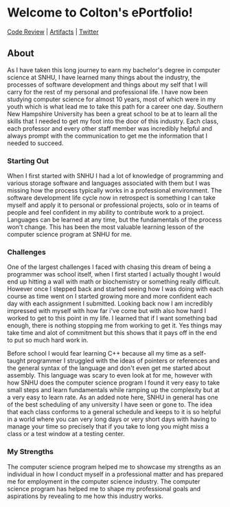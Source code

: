 
# Welcome to Colton's ePortfolio!

[Code Review](https://www.youtube.com/watch?v=kwWbbS4lTBk) | [Artifacts](https://coltonthompson.github.io/artifacts) | [Twitter](https://twitter.com/ColtonMThompson)

## About

As I have taken this long journey to earn my bachelor's degree in computer science at SNHU, I have learned many things about the industry, the processes of software development and things about my self that I will carry for the rest of my personal and professional life. I have now been studying computer science for almost 10 years, most of which were in my youth which is what lead me to take this path for a career one day. Southern New Hampshire University has been a great school to be at to learn all the skills that I needed to get my foot into the door of this industry. Each class, each professor and every other staff member was incredibly helpful and always prompt with the communication to get me the information that I needed to succeed.

### Starting Out

When I first started with SNHU I had a lot of knowledge of programming and various storage software and languages associated with them but I was missing how the process typically works in a professional environment. The software development life cycle now in retrospect is something I can take myself and apply it to personal or professional projects, solo or in teams of people and feel confident in my ability to contribute work to a project. Languages can be learned at any time, but the fundamentals of the process won't change. This has been the most valuable learning lesson of the computer science program at SNHU for me. 

### Challenges

One of the largest challenges I faced with chasing this dream of being a programmer was school itself, when I first started I actually thought I would end up hitting a wall with math or biochemistry or something really difficult. However once I stepped back and started seeing how I was doing with each course as time went on I started growing more and more confident each day with each assignment I submitted. Looking back now I am incredibly impressed with myself with how far i've come but with also how hard I worked to get to this point in my life. I learned that if I want something bad enough, there is nothing stopping me from working to get it. Yes things may take time and alot of commitment but this shows that it pays off in the end to put so much hard work in.

Before school I would fear learning C++ because all my time as a self-taught programmer I struggled with the ideas of pointers or references and the general syntax of the language and don't even get me started about assembly. This language was scary to even look at for me, however with how SNHU does the computer science program I found it very easy to take small steps and learn fundamentals while ramping up the complexity but at a very easy to learn rate. As an added note here, SNHU in general has one of the best scheduling of any university I have seen or gone to. The idea that each class conforms to a general schedule and keeps to it is so helpful in a world where you can very long days or very short days with having to manage your time so precisely that if you take to long you might miss a class or a test window at a testing center.

### My Strengths

The computer science program helped me to showcase my strengths as an individual in how I conduct myself in a professional matter and has prepared me for employment in the computer science industry. The computer science program has helped me to shape my professional goals and aspirations by revealing to me how this industry works.
